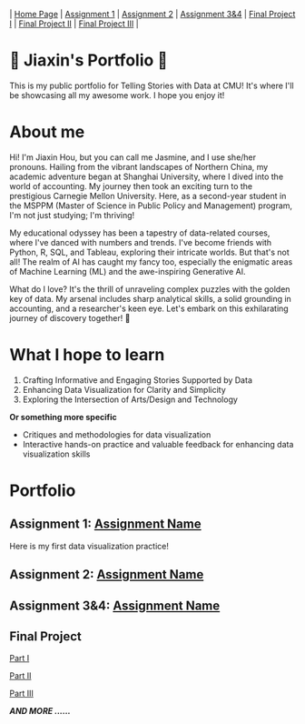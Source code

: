 | [Home Page](https://jasmine54.github.io/Data-Visualization/) | [Assignment 1](Assignment-1) | [Assignment 2](Assignment-2) | [Assignment 3&4](Assignment-3&4) | [Final Project I](final-project-part-1) | [Final Project II](final-project-part-2) | [Final Project III](final-project-part-3) |

# 🌟 Jiaxin's Portfolio 🌟
This is my public portfolio for Telling Stories with Data at CMU! It's where I'll be showcasing all my awesome work. I hope you enjoy it!

# About me
Hi! I'm Jiaxin Hou, but you can call me Jasmine, and I use she/her pronouns. Hailing from the vibrant landscapes of Northern China, my academic adventure began at Shanghai University, where I dived into the world of accounting. My journey then took an exciting turn to the prestigious Carnegie Mellon University. Here, as a second-year student in the MSPPM (Master of Science in Public Policy and Management) program, I'm not just studying; I'm thriving!

My educational odyssey has been a tapestry of data-related courses, where I've danced with numbers and trends. I've become friends with Python, R, SQL, and Tableau, exploring their intricate worlds. But that's not all! The realm of AI has caught my fancy too, especially the enigmatic areas of Machine Learning (ML) and the awe-inspiring Generative AI.

What do I love? It's the thrill of unraveling complex puzzles with the golden key of data. My arsenal includes sharp analytical skills, a solid grounding in accounting, and a researcher's keen eye. Let's embark on this exhilarating journey of discovery together! 🚀

# What I hope to learn
 
1. Crafting Informative and Engaging Stories Supported by Data
2. Enhancing Data Visualization for Clarity and Simplicity
3. Exploring the Intersection of Arts/Design and Technology

**Or something more specific** 
- Critiques and methodologies for data visualization
- Interactive hands-on practice and valuable feedback for enhancing data visualization skills


# Portfolio

## Assignment 1: [Assignment Name](Assignment-1.md)
Here is my first data visualization practice!


## Assignment 2: [Assignment Name](Assignment-2)


## Assignment 3&4: [Assignment Name](Assignment-3&4)



## Final Project
[Part I](final-project-part-1)

[Part II](final-project-part-2)

[Part III](final-project-part-3)



***AND MORE ......***


